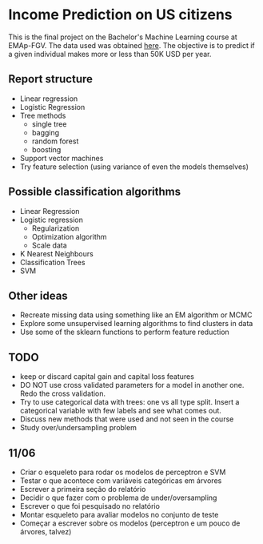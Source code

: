 # Income Prediction on US citizens

This is the final project on the Bachelor's Machine Learning course at
EMAp-FGV. The data used was obtained [here](https://archive.ics.uci.edu/ml/datasets/Census+Income).
The objective is to predict if a given individual makes more or less than
50K USD per year.

## Report structure

* Linear regression
* Logistic Regression
* Tree methods
    - single tree
    - bagging
    - random forest
    - boosting
* Support vector machines
* Try feature selection (using variance of even the models themselves)

## Possible classification algorithms

* Linear Regression
* Logistic regression
    - Regularization
    - Optimization algorithm
    - Scale data
* K Nearest Neighbours
* Classification Trees
* SVM

## Other ideas

* Recreate missing data using something like an EM algorithm or MCMC
* Explore some unsupervised learning algorithms to find clusters in data
* Use some of the sklearn functions to perform feature reduction

## TODO

* keep or discard capital gain and capital loss features
* DO NOT use cross validated parameters for a model in another one.
  Redo the cross validation.
* Try to use categorical data with trees: one vs all type split.
  Insert a categorical variable with few labels and see what comes out.
* Discuss new methods that were used and not seen in the course
* Study over/undersampling problem

## 11/06

* Criar o esqueleto para rodar os modelos de perceptron e SVM
* Testar o que acontece com variáveis categóricas em árvores
* Escrever a primeira seção do relatório
* Decidir o que fazer com o problema de under/oversampling
* Escrever o que foi pesquisado no relatório
* Montar esqueleto para avaliar modelos no conjunto de teste
* Começar a escrever sobre os modelos (perceptron e um pouco de árvores,
  talvez)
